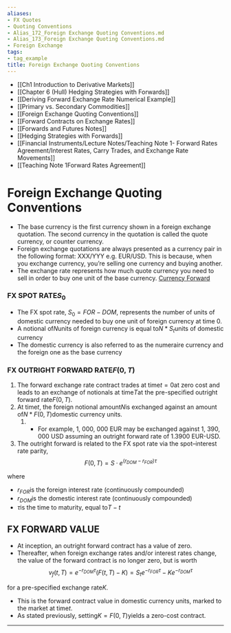 ```yaml
---
aliases:
- FX Quotes
- Quoting Conventions
- Alias_172_Foreign Exchange Quoting Conventions.md
- Alias_173_Foreign Exchange Quoting Conventions.md
- Foreign Exchange
tags:
- tag_example
title: Foreign Exchange Quoting Conventions
---
```




- [[Ch1 Introduction to Derivative Markets]]
- [[Chapter 6 (Hull) Hedging Strategies with Forwards]]
- [[Deriving Forward Exchange Rate Numerical Example]]
- [[Primary vs. Secondary Commodities]]
- [[Foreign Exchange Quoting Conventions]]
- [[Forward Contracts on Exchange Rates]]
- [[Forwards and Futures Notes]]
- [[Hedging Strategies with Forwards]]
- [[Financial Instruments/Lecture Notes/Teaching Note 1- Forward Rates Agreement/Interest Rates,  Carry Trades,  and Exchange Rate Movements]]
- [[Teaching Note 1Forward Rates Agreement]]
# Foreign Exchange Quoting Conventions
- The base currency is the first currency shown in a foreign exchange quotation. The second currency in the quotation is called the quote currency,  or counter currency.
- Foreign exchange quotations are always presented as a currency pair in the following format: XXX/YYY e.g. EUR/USD. This is because,  when you exchange currency,  you’re selling one currency and buying another.
- The exchange rate represents how much quote currency you need to sell in order to buy one unit of the base currency.
[Currency Forward](Currency%20Forward.md)
### FX SPOT RATE$S_0$
- The FX spot rate, $S_0 = FOR-DOM$,  represents the number of units of domestic currency needed to buy one unit of foreign currency at time 0.
- A notional of$N$units of foreign currency is equal to$N*S_t$units of domestic currency
- The domestic currency is also referred to as the numeraire currency and the foreign one as the base currency
### FX OUTRIGHT FORWARD RATE$F(0, T)$
1. The forward exchange rate contract trades at time$t=0$at zero cost and leads to an exchange of notionals at time$T$at the pre-specified outright forward rate$F(0, T)$.
1. At time$t$,  the foreign notional amount$N$is exchanged against an amount of$N*F(0, T)$domestic currency units. 
	1. - For example,  1, 000, 000 EUR may be exchanged against 1, 390, 000 USD assuming an outright forward rate of 1.3900 EUR-USD. 
1. The outright forward is related to the FX spot rate via the spot–interest rate parity, $$F(0, T) = S \cdot e^{(r_{DOM}-r_{FOR})\tau}$$

where

- $r_{FOR}$is the foreign interest rate (continuously compounded)
- $r_{DOM}$is the domestic interest rate (continuously compounded)
- $\tau$is the time to maturity,  equal to$T - t$
## FX FORWARD VALUE

- At inception,  an outright forward contract has a value of zero. 
- Thereafter,  when foreign exchange rates and/or interest rates change,  the value of the forward contract is no longer zero,  but is worth$$v_f(t, T) = e^{-r_{DOM}\tau}(F(t, T) - K) = S_t e^{-r_{FOR}\tau} - Ke^{-r_{DOM}\tau}$$

for a pre-specified exchange rate$K$. 

- This is the forward contract value in domestic currency units,  marked to the market at time$t$. 
- As stated previously,  setting$K = F(0,  T)$yields a zero-cost contract.

---

